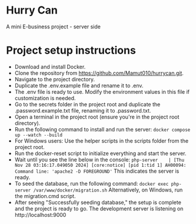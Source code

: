 # Hurry Can

A mini E-business project - server side

# Project setup instructions
- Download and install Docker.
- Clone the repository from https://github.com/Mamut010/hurrycan.git.
- Navigate to the project directory.
- Duplicate the .env.example file and rename it to .env.
- The .env file is ready to use. Modify the environment values in this file if customization is needed.
- Go to the secrets folder in the project root and duplicate the .password.example.txt file, renaming it to .password.txt.
- Open a terminal in the project root (ensure you're in the project root directory).
- Run the following command to install and run the server:
  `docker compose up --watch --build`
- For Windows users: Use the helper scripts in the scripts folder from the project root.
- Run the docker-reset script to initialize everything and start the server.
- Wait until you see the line below in the console:
  `php-server    | [Thu Nov 28 03:16:17.049050 2024] [core:notice] [pid 1:tid 1] AH00094: Command line: 'apache2 -D FOREGROUND'`
This indicates the server is ready.
- To seed the database, run the following command:
 `docker exec php-server /var/www/docker/migration.sh`
  Alternatively, on Windows, run the migration.cmd script.
- After seeing "Successfully seeding database," the setup is complete and the project is ready to go.
The development server is listening on http://localhost:9000 
